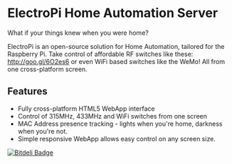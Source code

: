 ElectroPi Home Automation Server
================================

What if your things knew when you were home?

ElectroPi is an open-source solution for Home Automation, tailored for the Raspberry Pi. Take control of affordable RF switches like these: http://goo.gl/6O2es6 or even WiFi based switches like the WeMo! All from one cross-platform screen.

Features
--------

* Fully cross-platform HTML5 WebApp interface
* Control of 315MHz, 433MHz and WiFi switches from one screen
* MAC Address presence tracking - lights when you're home, darkness when you're not.
* Simple responsive WebApp allows easy control on any screen size.



[![Bitdeli Badge](https://d2weczhvl823v0.cloudfront.net/connornishijima/electropi-server/trend.png)](https://bitdeli.com/free "Bitdeli Badge")

